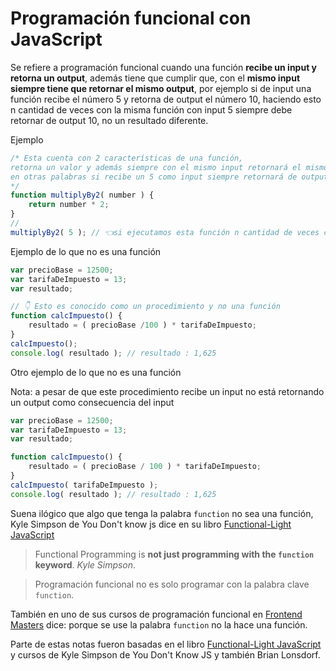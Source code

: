 # Programación funcional con JavaScript

Se refiere a programación funcional cuando una función **recibe un input y retorna un output**, además tiene que cumplir que, con el **mismo input siempre tiene que retornar el mismo output**, por ejemplo si de input una función recibe el número 5 y retorna de output el número 10, haciendo esto n cantidad de veces con la misma función con input 5 siempre debe retornar de output 10, no un resultado diferente.

Ejemplo

```js
/* Esta cuenta con 2 características de una función, 
retorna un valor y además siempre con el mismo input retornará el mismo output, 
en otras palabras si recibe un 5 como input siempre retornará de output 10
*/
function multiplyBy2( number ) {
    return number * 2;
}
//
multiplyBy2( 5 ); // 👈si ejecutamos esta función n cantidad de veces con input 5 siempre retornará 10
```

Ejemplo de lo que no es una función

```js
var precioBase = 12500;
var tarifaDeImpuesto = 13;
var resultado;

// 👇 Esto es conocido como un procedimiento y no una función
function calcImpuesto() {
    resultado = ( precioBase /100 ) * tarifaDeImpuesto;
}
calcImpuesto();
console.log( resultado ); // resultado : 1,625
```
Otro ejemplo de lo que no es una función

Nota: a pesar de que este procedimiento recibe un input no está retornando un output como consecuencia del input

```js
var precioBase = 12500;
var tarifaDeImpuesto = 13;
var resultado;

function calcImpuesto() {
    resultado = ( precioBase / 100 ) * tarifaDeImpuesto;
}
calcImpuesto( tarifaDeImpuesto );
console.log( resultado ); // resultado : 1,625
```
Suena ilógico que algo que tenga la palabra `function` no sea una función, Kyle Simpson de You Don't know js dice en su libro [Functional-Light JavaScript](https://github.com/getify/Functional-Light-JS) 
>Functional Programming is **not just programming with the `function` keyword**. *Kyle Simpson*.

>Programación funcional no es solo programar con la palabra clave `function`.

También en uno de sus cursos de programación funcional en  [Frontend Masters](https://frontendmasters.com/courses/functional-javascript-v3/) dice: porque se use la palabra `function` no la hace una función.

Parte de estas notas fueron basadas en el libro [Functional-Light JavaScript](https://github.com/getify/Functional-Light-JS) y cursos de Kyle Simpson de You Don't Know JS y también Brian Lonsdorf.
